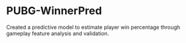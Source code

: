 # PUBG-WinnerPred
Created a predictive model to estimate player win percentage through gameplay  feature analysis and validation.
